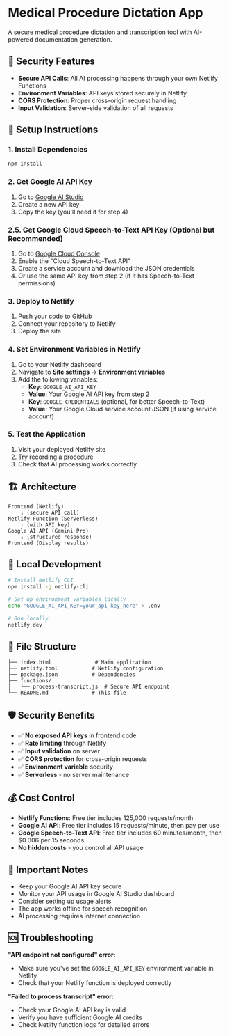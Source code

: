 # Medical Procedure Dictation App

A secure medical procedure dictation and transcription tool with AI-powered documentation generation.

## 🔐 Security Features

- **Secure API Calls**: All AI processing happens through your own Netlify Functions
- **Environment Variables**: API keys stored securely in Netlify
- **CORS Protection**: Proper cross-origin request handling
- **Input Validation**: Server-side validation of all requests

## 🚀 Setup Instructions

### 1. Install Dependencies
```bash
npm install
```

### 2. Get Google AI API Key
1. Go to [Google AI Studio](https://makersuite.google.com/app/apikey)
2. Create a new API key
3. Copy the key (you'll need it for step 4)

### 2.5. Get Google Cloud Speech-to-Text API Key (Optional but Recommended)
1. Go to [Google Cloud Console](https://console.cloud.google.com/)
2. Enable the "Cloud Speech-to-Text API"
3. Create a service account and download the JSON credentials
4. Or use the same API key from step 2 (if it has Speech-to-Text permissions)

### 3. Deploy to Netlify
1. Push your code to GitHub
2. Connect your repository to Netlify
3. Deploy the site

### 4. Set Environment Variables in Netlify
1. Go to your Netlify dashboard
2. Navigate to **Site settings** → **Environment variables**
3. Add the following variables:
   - **Key**: `GOOGLE_AI_API_KEY`
   - **Value**: Your Google AI API key from step 2
   - **Key**: `GOOGLE_CREDENTIALS` (optional, for better Speech-to-Text)
   - **Value**: Your Google Cloud service account JSON (if using service account)

### 5. Test the Application
1. Visit your deployed Netlify site
2. Try recording a procedure
3. Check that AI processing works correctly

## 🏗️ Architecture

```
Frontend (Netlify)
    ↓ (secure API call)
Netlify Function (Serverless)
    ↓ (with API key)
Google AI API (Gemini Pro)
    ↓ (structured response)
Frontend (Display results)
```

## 🔧 Local Development

```bash
# Install Netlify CLI
npm install -g netlify-cli

# Set up environment variables locally
echo "GOOGLE_AI_API_KEY=your_api_key_here" > .env

# Run locally
netlify dev
```

## 📁 File Structure

```
├── index.html              # Main application
├── netlify.toml           # Netlify configuration
├── package.json           # Dependencies
├── functions/
│   └── process-transcript.js  # Secure API endpoint
└── README.md              # This file
```

## 🛡️ Security Benefits

- ✅ **No exposed API keys** in frontend code
- ✅ **Rate limiting** through Netlify
- ✅ **Input validation** on server
- ✅ **CORS protection** for cross-origin requests
- ✅ **Environment variable** security
- ✅ **Serverless** - no server maintenance

## 💰 Cost Control

- **Netlify Functions**: Free tier includes 125,000 requests/month
- **Google AI API**: Free tier includes 15 requests/minute, then pay per use
- **Google Speech-to-Text API**: Free tier includes 60 minutes/month, then $0.006 per 15 seconds
- **No hidden costs** - you control all API usage

## 🚨 Important Notes

- Keep your Google AI API key secure
- Monitor your API usage in Google AI Studio dashboard
- Consider setting up usage alerts
- The app works offline for speech recognition
- AI processing requires internet connection

## 🆘 Troubleshooting

**"API endpoint not configured" error:**
- Make sure you've set the `GOOGLE_AI_API_KEY` environment variable in Netlify
- Check that your Netlify function is deployed correctly

**"Failed to process transcript" error:**
- Check your Google AI API key is valid
- Verify you have sufficient Google AI credits
- Check Netlify function logs for detailed errors
